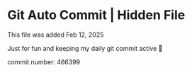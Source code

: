# Git Auto Commit | Hidden File

This file was added Feb 12, 2025

Just for fun and keeping my daily git commit active 🤪

commit number: 466399
